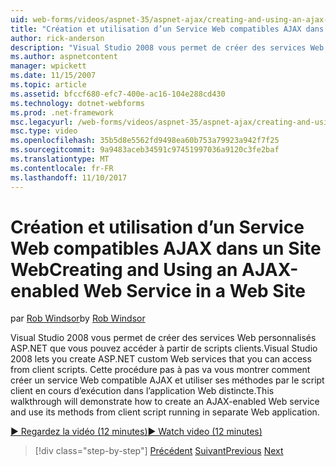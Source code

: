 ```yaml
---
uid: web-forms/videos/aspnet-35/aspnet-ajax/creating-and-using-an-ajax-enabled-web-service-in-a-web-site
title: "Création et utilisation d’un Service Web compatibles AJAX dans un Site Web | Documents Microsoft"
author: rick-anderson
description: "Visual Studio 2008 vous permet de créer des services Web personnalisés ASP.NET que vous pouvez accéder à partir de scripts clients. Cette procédure pas à pas va vous montrer comment créer un AJ..."
ms.author: aspnetcontent
manager: wpickett
ms.date: 11/15/2007
ms.topic: article
ms.assetid: bfccf680-efc7-400e-ac16-104e288cd430
ms.technology: dotnet-webforms
ms.prod: .net-framework
msc.legacyurl: /web-forms/videos/aspnet-35/aspnet-ajax/creating-and-using-an-ajax-enabled-web-service-in-a-web-site
msc.type: video
ms.openlocfilehash: 35b5d8e5562fd9498ea60b753a79923a942f7f25
ms.sourcegitcommit: 9a9483aceb34591c97451997036a9120c3fe2baf
ms.translationtype: MT
ms.contentlocale: fr-FR
ms.lasthandoff: 11/10/2017
---
```

<a name="creating-and-using-an-ajax-enabled-web-service-in-a-web-site"></a><span data-ttu-id="c0302-104">Création et utilisation d’un Service Web compatibles AJAX dans un Site Web</span><span class="sxs-lookup"><span data-stu-id="c0302-104">Creating and Using an AJAX-enabled Web Service in a Web Site</span></span>
====================
<span data-ttu-id="c0302-105">par [Rob Windsor](https://twitter.com/robwindsor)</span><span class="sxs-lookup"><span data-stu-id="c0302-105">by [Rob Windsor](https://twitter.com/robwindsor)</span></span>

<span data-ttu-id="c0302-106">Visual Studio 2008 vous permet de créer des services Web personnalisés ASP.NET que vous pouvez accéder à partir de scripts clients.</span><span class="sxs-lookup"><span data-stu-id="c0302-106">Visual Studio 2008 lets you create ASP.NET custom Web services that you can access from client scripts.</span></span> <span data-ttu-id="c0302-107">Cette procédure pas à pas va vous montrer comment créer un service Web compatible AJAX et utiliser ses méthodes par le script client en cours d’exécution dans l’application Web distincte.</span><span class="sxs-lookup"><span data-stu-id="c0302-107">This walkthrough will demonstrate how to create an AJAX-enabled Web service and use its methods from client script running in separate Web application.</span></span>

[<span data-ttu-id="c0302-108">&#9654; Regardez la vidéo (12 minutes)</span><span class="sxs-lookup"><span data-stu-id="c0302-108">&#9654; Watch video (12 minutes)</span></span>](https://channel9.msdn.com/Blogs/ASP-NET-Site-Videos/creating-and-using-an-ajax-enabled-web-service-in-a-web-site)

>[!div class="step-by-step"]
<span data-ttu-id="c0302-109">[Précédent](adding-ajax-functionality-to-an-existing-aspnet-page.md)
[Suivant](aspnet-ajax-a-demonstration-of-aspnet-ajax.md)</span><span class="sxs-lookup"><span data-stu-id="c0302-109">[Previous](adding-ajax-functionality-to-an-existing-aspnet-page.md)
[Next](aspnet-ajax-a-demonstration-of-aspnet-ajax.md)</span></span>
